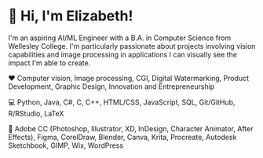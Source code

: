 # 👋 Hi, I'm Elizabeth!
I'm an aspiring AI/ML Engineer with a B.A. in Computer Science from Wellesley College. I'm particularly passionate about projects involving vision capabilities and image processing in applications I can visually see the impact I'm able to create. 

❤️ Computer vision, Image processing, CGI, Digital Watermarking, Product Development, Graphic Design, Innovation and Entrepreneurship

💻 Python, Java, C#, C, C++, HTML/CSS, JavaScript, SQL, Git/GitHub, R/RStudio, LaTeX

🎨 Adobe CC (Photoshop, Illustrator, XD, InDesign, Character Animator, After Effects), Figma, CorelDraw, Blender, Canva, Krita, Procreate, Autodesk Sketchbook, GIMP, Wix, WordPress
